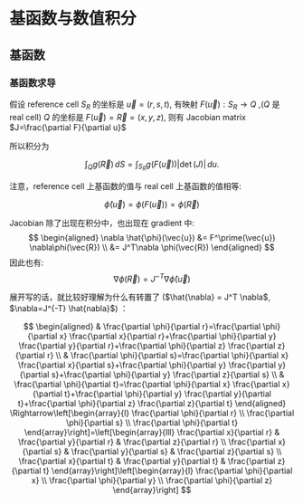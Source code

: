 # 基函数与数值积分


## 基函数


### 基函数求导

假设 reference cell $S_R$ 的坐标是 $\vec{u}=(r,s,t)$, 有映射 $F(\vec{u}): S_R \rightarrow Q$ ,($Q$ 是 real cell)  $Q$ 的坐标是 $F(\vec{u})=\vec{R}=(x,y,z)$, 则有 Jacobian matrix $J=\frac{\partial F}{\partial u}$

所以积分为

$$
\int_{Q} g(\vec{R}) \, dS = \int_{S_R} g(F(\vec{u})) |\det(J)| \, du.
$$

注意，reference cell 上基函数的值与 real cell 上基函数的值相等:

$$
\hat{\phi}(\vec{u}) = \phi(F(\vec{u})) = \phi(\vec{R}) 
$$

Jacobian 除了出现在积分中，也出现在 gradient 中:
$$
\begin{aligned}
\nabla \hat{\phi}(\vec{u}) &= F^\prime(\vec{u}) \nabla\phi(\vec{R}) \\
&= J^T\nabla \phi(\vec{R})
\end{aligned}
$$
因此也有:
$$
\nabla \phi(\vec{R}) = J^{-T} \nabla \hat{\phi}(\vec{u})
$$

展开写的话，就比较好理解为什么有转置了 ($\hat{\nabla} = J^T \nabla$, $\nabla=J^{-T} \hat{nabla}$) ：

$$
\begin{aligned}
& \frac{\partial \phi}{\partial r}=\frac{\partial \phi}{\partial x} \frac{\partial x}{\partial r}+\frac{\partial \phi}{\partial y} \frac{\partial y}{\partial r}+\frac{\partial \phi}{\partial z} \frac{\partial z}{\partial r} \\
& \frac{\partial \phi}{\partial s}=\frac{\partial \phi}{\partial x} \frac{\partial x}{\partial s}+\frac{\partial \phi}{\partial y} \frac{\partial y}{\partial s}+\frac{\partial \phi}{\partial y} \frac{\partial z}{\partial s} \\
& \frac{\partial \phi}{\partial t}=\frac{\partial \phi}{\partial x} \frac{\partial x}{\partial t}+\frac{\partial \phi}{\partial y} \frac{\partial y}{\partial t}+\frac{\partial \phi}{\partial z} \frac{\partial z}{\partial t}
\end{aligned} \Rightarrow\left[\begin{array}{l}
\frac{\partial \phi}{\partial r} \\
\frac{\partial \phi}{\partial s} \\
\frac{\partial \phi}{\partial t}
\end{array}\right]=\left[\begin{array}{lll}
\frac{\partial x}{\partial r} & \frac{\partial y}{\partial r} & \frac{\partial z}{\partial r} \\
\frac{\partial x}{\partial s} & \frac{\partial y}{\partial s} & \frac{\partial z}{\partial s} \\
\frac{\partial x}{\partial t} & \frac{\partial y}{\partial t} & \frac{\partial z}{\partial t}
\end{array}\right]\left[\begin{array}{l}
\frac{\partial \phi}{\partial x} \\
\frac{\partial \phi}{\partial y} \\
\frac{\partial \phi}{\partial z}
\end{array}\right]
$$


<!--stackedit_data:
eyJoaXN0b3J5IjpbNjkyODc0NzUsMjE0Mjc0NzYyMSwtMTg5Nz
g4OTYzMSwtOTE0MTMxMjgzXX0=
-->